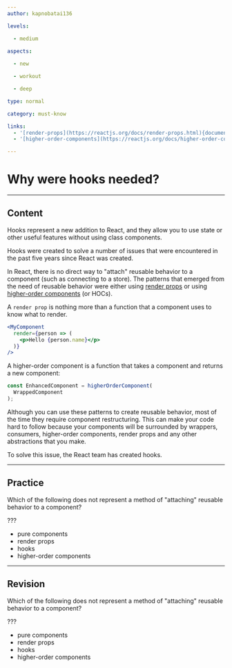 ```yaml
---
author: kapnobatai136

levels:

  - medium
  
aspects:

  - new

  - workout

  - deep

type: normal

category: must-know

links:
  - '[render-props](https://reactjs.org/docs/render-props.html){documentation}'
  - '[higher-order-components](https://reactjs.org/docs/higher-order-components.html){documentation}'

---
```


# Why were hooks needed?

---
## Content

Hooks represent a new addition to React, and they allow you to use state or other useful features without using class components.

Hooks were created to solve a number of issues that were encountered in the past five years since React was created.

In React, there is no direct way to "attach" reusable behavior to a component (such as connecting to a store). The patterns that emerged from the need of reusable behavior were either using [render props](https://reactjs.org/docs/render-props.html) or using [higher-order components](https://reactjs.org/docs/higher-order-components.html) (or HOCs).

A `render prop` is nothing more than a function that a component uses to know what to render.

```jsx
<MyComponent
  render={person => (
    <p>Hello {person.name}</p>
  )}
/>
```

A higher-order component is a function that takes a component and returns a new component:

```js
const EnhancedComponent = higherOrderComponent(
  WrappedComponent
);
```

Although you can use these patterns to create reusable behavior, most of the time they require component restructuring. This can make your code hard to follow because your components will be surrounded by wrappers, consumers, higher-order components, render props and any other abstractions that you make.

To solve this issue, the React team has created hooks.

---
## Practice

Which of the following does not represent a method of "attaching" reusable behavior to a component?

???

* pure components
* render props
* hooks
* higher-order components

---
## Revision

Which of the following does not represent a method of "attaching" reusable behavior to a component?

???

* pure components
* render props
* hooks
* higher-order components